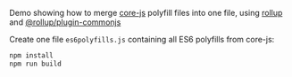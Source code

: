 Demo showing how to merge
[core-js](https://github.com/zloirock/core-js)
polyfill files into one file, using
[rollup](https://rollupjs.org/)
and
[@rollup/plugin-commonjs](https://github.com/rollup/plugins/tree/master/packages/commonjs)

Create one file `es6polyfills.js` containing all ES6 polyfills from core-js:

```sh
npm install
npm run build
```
